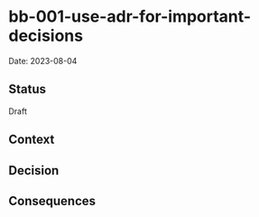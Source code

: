 # bb-001-use-adr-for-important-decisions

Date: 2023-08-04

## Status

Draft

## Context

## Decision


## Consequences

